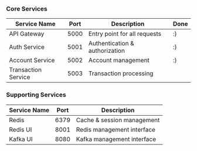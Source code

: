 ### Core Services

| Service Name        | Port | Description                    | Done |
| ------------------- | ---- | ------------------------------ | ---- |
| API Gateway         | 5000 | Entry point for all requests   | :)   |
| Auth Service        | 5001 | Authentication & authorization | :)   |
| Account Service     | 5002 | Account management             | :)   |
| Transaction Service | 5003 | Transaction processing         |      |

### Supporting Services

| Service Name | Port | Description                |
| ------------ | ---- | -------------------------- |
| Redis        | 6379 | Cache & session management |
| Redis UI     | 8001 | Redis management interface |
| Kafka UI     | 8080 | Kafka management interface |
